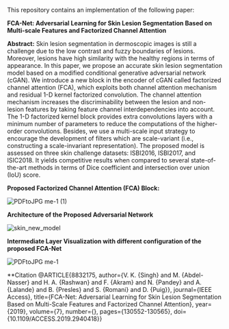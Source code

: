 This repository contains an implementation of the following paper:

**FCA-Net: Adversarial Learning for Skin Lesion Segmentation Based on Multi-scale Features and Factorized Channel Attention**

**Abstract:** Skin lesion segmentation in dermoscopic images is still a challenge due to the low contrast and fuzzy boundaries of lesions. Moreover, lesions have high similarity with the healthy regions in terms of appearance. In this paper, we propose an accurate skin lesion segmentation model based on a modified conditional generative adversarial network (cGAN). We introduce a new block in the encoder of cGAN called factorized channel attention (FCA), which exploits both channel attention mechanism and residual 1-D kernel factorized convolution. The channel attention mechanism increases the discriminability between the lesion and non-lesion features by taking feature channel interdependencies into account. The 1-D factorized kernel block provides extra convolutions layers with a minimum number of parameters to reduce the computations of the higher-order convolutions. Besides, we use a multi-scale input strategy to encourage the development of filters which are scale-variant (i.e., constructing a scale-invariant representation). The proposed model is assessed on three skin challenge datasets: ISBI2016, ISBI2017, and ISIC2018. It yields competitive results when compared to several state-of-the-art methods in terms of Dice coefficient and intersection over union (IoU) score.

**Proposed Factorized Channel Attention (FCA) Block:**

![PDFtoJPG me-1 (1)](https://user-images.githubusercontent.com/18607766/59305807-3d6ec580-8c9b-11e9-8160-16d44e5ea8e1.jpg)

**Architecture of the Proposed Adversarial Network**

![skin_new_model](https://user-images.githubusercontent.com/18607766/59305103-d7357300-8c99-11e9-923a-9c09ef49a210.png)

**Intermediate Layer Visualization with different configuration of the proposed FCA-Net**

![PDFtoJPG me-1](https://user-images.githubusercontent.com/18607766/59305588-d2bd8a00-8c9a-11e9-9ce8-3a26a383e1f1.jpg)

**Citation
@ARTICLE{8832175,
  author={V. K. {Singh} and M. {Abdel-Nasser} and H. A. {Rashwan} and F. {Akram} and N. {Pandey} and A. {Lalande} and B. {Presles} and S. {Romani} and D. {Puig}},
  journal={IEEE Access}, 
  title={FCA-Net: Adversarial Learning for Skin Lesion Segmentation Based on Multi-Scale Features and Factorized Channel Attention}, 
  year={2019},
  volume={7},
  number={},
  pages={130552-130565},
  doi={10.1109/ACCESS.2019.2940418}}
